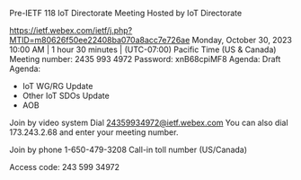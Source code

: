 Pre-IETF 118 IoT Directorate Meeting
Hosted by IoT Directorate

https://ietf.webex.com/ietf/j.php?MTID=m80626f50ee22408ba070a8acc7e726ae
Monday, October 30, 2023 10:00 AM | 1 hour 30 minutes | (UTC-07:00) Pacific Time (US & Canada)
Meeting number: 2435 993 4972
Password: xnB68cpiMF8
Agenda: Draft Agenda:
- IoT WG/RG Update
- Other IoT SDOs Update
- AOB

Join by video system
Dial 24359934972@ietf.webex.com
You can also dial 173.243.2.68 and enter your meeting number.

Join by phone
1-650-479-3208 Call-in toll number (US/Canada)

Access code: 243 599 34972

